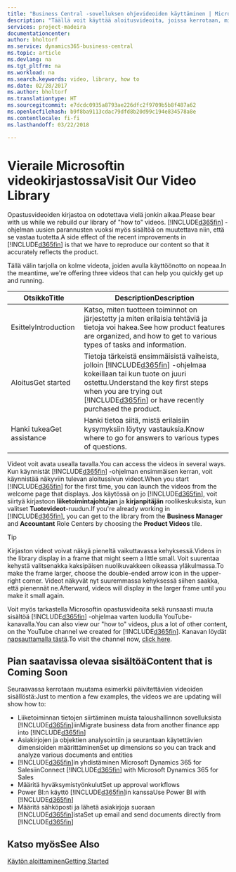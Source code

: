 ```yaml
---
title: "Business Central -sovelluksen ohjevideoiden käyttäminen | Microsoft Docs"
description: "Täällä voit käyttää aloitusvideoita, joissa kerrotaan, miten yleisiä tehtäviä suoritetaan."
services: project-madeira
documentationcenter: 
author: bholtorf
ms.service: dynamics365-business-central
ms.topic: article
ms.devlang: na
ms.tgt_pltfrm: na
ms.workload: na
ms.search.keywords: video, library, how to
ms.date: 02/28/2017
ms.author: bholtorf
ms.translationtype: HT
ms.sourcegitcommit: e7dcdc0935a8793ae226dfc2f9709b5b8f487a62
ms.openlocfilehash: b9f8ba9113cdac79dfd8b20d99c194e834578a8e
ms.contentlocale: fi-fi
ms.lasthandoff: 03/22/2018

---
```

# <a name="visit-our-video-library"></a><span data-ttu-id="b4fb1-103">Vieraile Microsoftin videokirjastossa</span><span class="sxs-lookup"><span data-stu-id="b4fb1-103">Visit Our Video Library</span></span>
<span data-ttu-id="b4fb1-104">Opastusvideoiden kirjastoa on odotettava vielä jonkin aikaa.</span><span class="sxs-lookup"><span data-stu-id="b4fb1-104">Please bear with us while we rebuild our library of "how to" videos.</span></span> <span data-ttu-id="b4fb1-105">[!INCLUDE[d365fin](includes/d365fin_md.md)] -ohjelman uusien parannusten vuoksi myös sisältöä on muutettava niin, että se vastaa tuotetta.</span><span class="sxs-lookup"><span data-stu-id="b4fb1-105">A side effect of the recent improvements in [!INCLUDE[d365fin](includes/d365fin_md.md)] is that we have to reproduce our content so that it accurately reflects the product.</span></span> 

<span data-ttu-id="b4fb1-106">Tällä välin tarjolla on kolme videota, joiden avulla käyttöönotto on nopeaa.</span><span class="sxs-lookup"><span data-stu-id="b4fb1-106">In the meantime, we're offering three videos that can help you quickly get up and running.</span></span>

|<span data-ttu-id="b4fb1-107">Otsikko</span><span class="sxs-lookup"><span data-stu-id="b4fb1-107">Title</span></span>|<span data-ttu-id="b4fb1-108">Description</span><span class="sxs-lookup"><span data-stu-id="b4fb1-108">Description</span></span>|
|----|----|
|<span data-ttu-id="b4fb1-109">Esittely</span><span class="sxs-lookup"><span data-stu-id="b4fb1-109">Introduction</span></span>|<span data-ttu-id="b4fb1-110">Katso, miten tuotteen toiminnot on järjestetty ja miten erilaisia tehtäviä ja tietoja voi hakea.</span><span class="sxs-lookup"><span data-stu-id="b4fb1-110">See how product features are organized, and how to get to various types of tasks and information.</span></span>|
|<span data-ttu-id="b4fb1-111">Aloitus</span><span class="sxs-lookup"><span data-stu-id="b4fb1-111">Get started</span></span>|<span data-ttu-id="b4fb1-112">Tietoja tärkeistä ensimmäisistä vaiheista, jolloin [!INCLUDE[d365fin](includes/d365fin_md.md)] -ohjelmaa kokeillaan tai kun tuote on juuri ostettu.</span><span class="sxs-lookup"><span data-stu-id="b4fb1-112">Understand the key first steps when you are trying out [!INCLUDE[d365fin](includes/d365fin_md.md)] or have recently purchased the product.</span></span> |
|<span data-ttu-id="b4fb1-113">Hanki tukea</span><span class="sxs-lookup"><span data-stu-id="b4fb1-113">Get assistance</span></span>|<span data-ttu-id="b4fb1-114">Hanki tietoa siitä, mistä erilaisiin kysymyksiin löytyy vastauksia.</span><span class="sxs-lookup"><span data-stu-id="b4fb1-114">Know where to go for answers to various types of questions.</span></span>|

<span data-ttu-id="b4fb1-115">Videot voit avata usealla tavalla.</span><span class="sxs-lookup"><span data-stu-id="b4fb1-115">You can access the videos in several ways.</span></span> <span data-ttu-id="b4fb1-116">Kun käynnistät [!INCLUDE[d365fin](includes/d365fin_md.md)] -ohjelman ensimmäisen kerran, voit käynnistää näkyviin tulevan aloitussivun videot.</span><span class="sxs-lookup"><span data-stu-id="b4fb1-116">When you start [!INCLUDE[d365fin](includes/d365fin_md.md)] for the first time, you can launch the videos from the welcome page that displays.</span></span> <span data-ttu-id="b4fb1-117">Jos käytössä on jo [!INCLUDE[d365fin](includes/d365fin_md.md)], voit siirtyä kirjastoon **liiketoimintajohtajan** ja **kirjanpitäjän** roolikeskuksista, kun valitset **Tuotevideot**-ruudun.</span><span class="sxs-lookup"><span data-stu-id="b4fb1-117">If you're already working in [!INCLUDE[d365fin](includes/d365fin_md.md)], you can get to the library from the **Business Manager** and **Accountant** Role Centers by choosing the **Product Videos** tile.</span></span> 

> [!Tip]  
> <span data-ttu-id="b4fb1-118">Kirjaston videot voivat näkyä pieneltä vaikuttavassa kehyksessä.</span><span class="sxs-lookup"><span data-stu-id="b4fb1-118">Videos in the library display in a frame that might seem a little small.</span></span> <span data-ttu-id="b4fb1-119">Voit suurentaa kehystä valitsenakka kaksipäisen nuolikuvakkeen oikeassa yläkulmassa.</span><span class="sxs-lookup"><span data-stu-id="b4fb1-119">To make the frame larger, choose the double-ended arrow icon in the upper-right corner.</span></span> <span data-ttu-id="b4fb1-120">Videot näkyvät nyt suuremmassa kehyksessä siihen saakka, että pienennät ne.</span><span class="sxs-lookup"><span data-stu-id="b4fb1-120">Afterward, videos will display in the larger frame until you make it small again.</span></span>

<span data-ttu-id="b4fb1-121">Voit myös tarkastella Microsoftin opastusvideoita sekä runsaasti muuta sisältöä [!INCLUDE[d365fin](includes/d365fin_md.md)] -ohjelmaa varten luodulla YouTube-kanavalla.</span><span class="sxs-lookup"><span data-stu-id="b4fb1-121">You can also view our "how to" videos, plus a lot of other content, on the YouTube channel we created for [!INCLUDE[d365fin](includes/d365fin_md.md)].</span></span> <span data-ttu-id="b4fb1-122">Kanavan löydät [napsauttamalla tästä](https://go.microsoft.com/fwlink/?linkid=851533).</span><span class="sxs-lookup"><span data-stu-id="b4fb1-122">To visit the channel now, [click here](https://go.microsoft.com/fwlink/?linkid=851533).</span></span>

## <a name="content-that-is-coming-soon"></a><span data-ttu-id="b4fb1-123">Pian saatavissa olevaa sisältöä</span><span class="sxs-lookup"><span data-stu-id="b4fb1-123">Content that is Coming Soon</span></span>
<span data-ttu-id="b4fb1-124">Seuraavassa kerrotaan muutama esimerkki päivitettävien videoiden sisällöstä:</span><span class="sxs-lookup"><span data-stu-id="b4fb1-124">Just to mention a few examples, the videos we are updating will show how to:</span></span>  

* <span data-ttu-id="b4fb1-125">Liiketoiminnan tietojen siirtäminen muista taloushallinnon sovelluksista [!INCLUDE[d365fin](includes/d365fin_md.md)]iin</span><span class="sxs-lookup"><span data-stu-id="b4fb1-125">Migrate business data from another finance app into [!INCLUDE[d365fin](includes/d365fin_md.md)]</span></span>  
* <span data-ttu-id="b4fb1-126">Asiakirjojen ja objektien analysointiin ja seurantaan käytettävien dimensioiden määrittäminen</span><span class="sxs-lookup"><span data-stu-id="b4fb1-126">Set up dimensions so you can track and analyze various documents and entities</span></span>
* <span data-ttu-id="b4fb1-127">[!INCLUDE[d365fin](includes/d365fin_md.md)]in yhdistäminen Microsoft Dynamics 365 for Salesiin</span><span class="sxs-lookup"><span data-stu-id="b4fb1-127">Connect [!INCLUDE[d365fin](includes/d365fin_md.md)] with Microsoft Dynamics 365 for Sales</span></span>
* <span data-ttu-id="b4fb1-128">Määritä hyväksymistyönkulut</span><span class="sxs-lookup"><span data-stu-id="b4fb1-128">Set up approval workflows</span></span>  
* <span data-ttu-id="b4fb1-129">Power BI:n käyttö [!INCLUDE[d365fin](includes/d365fin_md.md)]in kanssa</span><span class="sxs-lookup"><span data-stu-id="b4fb1-129">Use Power BI with [!INCLUDE[d365fin](includes/d365fin_md.md)]</span></span>  
* <span data-ttu-id="b4fb1-130">Määritä sähköposti ja lähetä asiakirjoja suoraan [!INCLUDE[d365fin](includes/d365fin_md.md)]ista</span><span class="sxs-lookup"><span data-stu-id="b4fb1-130">Set up email and send documents directly from [!INCLUDE[d365fin](includes/d365fin_md.md)]</span></span>  

## <a name="see-also"></a><span data-ttu-id="b4fb1-131">Katso myös</span><span class="sxs-lookup"><span data-stu-id="b4fb1-131">See Also</span></span>
[<span data-ttu-id="b4fb1-132">Käytön aloittaminen</span><span class="sxs-lookup"><span data-stu-id="b4fb1-132">Getting Started</span></span>](product-get-started.md)

